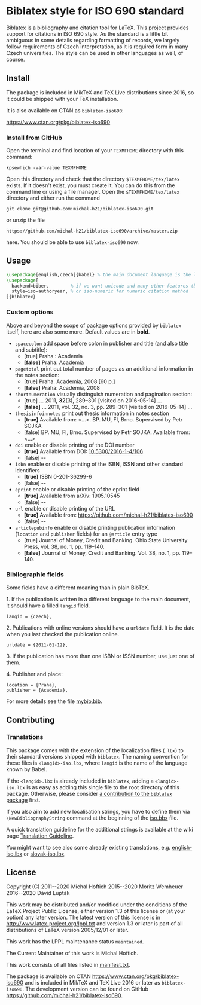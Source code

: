 # Biblatex style for ISO 690 standard

Biblatex is a bibliography and citation tool for LaTeX. This project provides
support for citations in ISO 690 style. As the standard is a little bit
ambiguous in some details regarding formatting of records, we largely follow
requirements of Czech interpretation, as it is required form in many Czech
universities. The style can be used in other languages as well, of course.

## Install

The package is included in MikTeX and TeX Live distributions since 2016, so it could be shipped with your TeX installation.

It is also available on CTAN as `biblatex-iso690`:

https://www.ctan.org/pkg/biblatex-iso690

### Install from GitHub

Open the terminal and find location of your `TEXMFHOME` directory with this
command:

    kpsewhich -var-value TEXMFHOME

Open this directory and check that the directory `$TEXMFHOME/tex/latex`
exists. If it doesn't exist, you must create it. You can do this from the
command line or using a file manager. Open the `$TEXMFHOME/tex/latex`
directory and either run the command

    git clone git@github.com:michal-h21/biblatex-iso690.git

or unzip the file

    https://github.com/michal-h21/biblatex-iso690/archive/master.zip

here. You should be able to use `biblatex-iso690` now.

## Usage
```latex
\usepackage[english,czech]{babel} % the main document language is the last one
\usepackage[
  backend=biber,        % if we want unicode and many other features (biber is already by default)
  style=iso-authoryear, % or iso-numeric for numeric citation method
]{biblatex}
```

### Custom options

Above and beyond the scope of package options provided by `biblatex` itself,
here are also some more. Default values are in **bold**.

* `spacecolon`
  add space before colon in publisher and title (and also title and subtitle):
  *   [true]    Praha : Academia
  * **[false]** Praha: Academia
* `pagetotal`
  print out total number of pages as an additional information in the notes section:
  *   [true]    Praha: Academia, 2008 [60 p.]
  * **[false]** Praha: Academia, 2008
* `shortnumeration`
  visually distinguish numeration and pagination section:
  *   [true]    ... 2011, **32**(3), 289–301 [visited on 2016-05-14] ...
  * **[false]** ... 2011, vol. 32, no. 3, pp. 289–301 [visited on 2016-05-14] ...
* `thesisinfoinnotes`
  print out thesis information in notes section
  * **[true]** Available from: <...>. BP. MU, FI, Brno. Supervised by Petr SOJKA
  *   [false]  BP. MU, FI, Brno. Supervised by Petr SOJKA. Available from: <...>
* `doi`
  enable or disable printing of the DOI number
  * **[true]** Available from DOI: [10.5300/2016-1-4/106](https://doi.org/10.5300/2016-1-4/106)
  *   [false] --
* `isbn`
  enable or disable printing of the ISBN, ISSN and other standard identifiers
  * **[true]** ISBN 0-201-36299-6
  *   [false] --
* `eprint`
  enable or disable printing of the eprint field
  * **[true]** Available from arXiv: 1905.10545
  *   [false] --
* `url`
  enable or disable printing of the URL
  * **[true]** Available from: <https://github.com/michal-h21/biblatex-iso690>
  *   [false] --
* `articlepubinfo`
  enable or disable printing publication information (`location` and
  `publisher` fields) for an `@article` entry type
  *   [true]    Journal of Money, Credit and Banking. Ohio State University Press, vol. 38, no. 1, pp. 119–140.
  * **[false]** Journal of Money, Credit and Banking. Vol. 38, no. 1, pp. 119–140.

### Bibliographic fields
Some fields have a different meaning than in plain BibTeX.

1\. If the publication is written in a different language to the main
document, it should have a filled `langid` field.
```
langid = {czech},
```

2\. Publications with online versions should have a `urldate` field. It is the
date when you last checked the publication online.
```
urldate = {2011-01-12},
```

3\. If the publication has more than one ISBN or ISSN number, use just one of them.

4\. Publisher and place:
```
location = {Praha},
publisher = {Academia},
```

For more details see the file
[mybib.bib](https://github.com/michal-h21/biblatex-iso690/blob/master/mybib.bib).

## Contributing

### Translations

This package comes with the extension of the localization files (`.lbx`) to
their standard versions shipped with `biblatex`. The naming convention for
these files is `<langid>-iso.lbx`, where `langid` is the name of the language
known by Babel.

If the `<langid>.lbx` is already included in `biblatex`, adding a
`<langid>-iso.lbx` is as easy as adding this single file to the root directory
of this package. Otherwise, please consider [a contribution to the `biblatex`
package](https://github.com/plk/biblatex/#translation) first.

If you also aim to add new localisation strings, you have to define them via
`\NewBibliographyString` command at the beginning of the [iso.bbx](iso.bbx)
file.

A quick translation guideline for the additional strings is available at the
wiki page [Translation
Guideline](https://github.com/michal-h21/biblatex-iso690/wiki/Translation-Guideline).

You might want to see also some already existing translations, e.g.
[english-iso.lbx](english-iso.lbx) or [slovak-iso.lbx](slovak-iso.lbx).

## License

Copyright (C) 2011--2020 Michal Hoftich
              2015--2020 Moritz Wemheuer
              2016--2020 Dávid Lupták

This work may be distributed and/or modified under the
conditions of the LaTeX Project Public License, either version 1.3
of this license or (at your option) any later version.
The latest version of this license is in
http://www.latex-project.org/lppl.txt
and version 1.3 or later is part of all distributions of LaTeX
version 2005/12/01 or later.

This work has the LPPL maintenance status `maintained`.

The Current Maintainer of this work is Michal Hoftich.

This work consists of all files listed in [manifest.txt](./manifest.txt).

The package is available on CTAN https://www.ctan.org/pkg/biblatex-iso690
and is included in MikTeX and TeX Live 2016 or later as `biblatex-iso690`.
The development version can be found on GitHub
https://github.com/michal-h21/biblatex-iso690.
